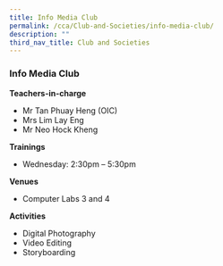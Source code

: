 ```yaml
---
title: Info Media Club
permalink: /cca/Club-and-Societies/info-media-club/
description: ""
third_nav_title: Club and Societies
---
```

### Info Media Club


**Teachers-in-charge**

*   Mr Tan Phuay Heng (OIC)
*   Mrs Lim Lay Eng
*   Mr Neo Hock Kheng

**Trainings**

* Wednesday: 2:30pm – 5:30pm

**Venues**

*   Computer Labs 3 and 4

**Activities**

*   Digital Photography
*   Video Editing
*   Storyboarding